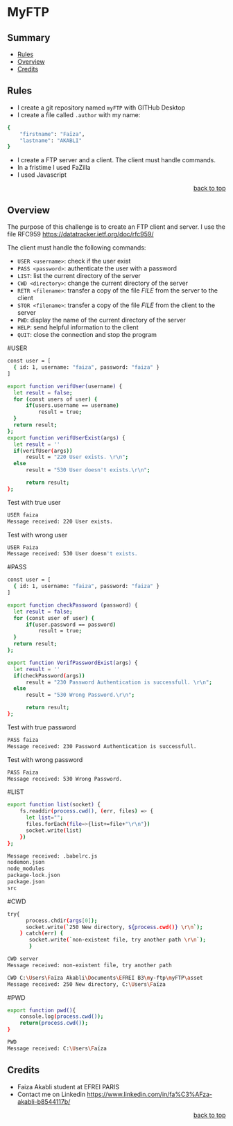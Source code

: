 <div id="top"></div>

# MyFTP

## <a name='TOC'>Summary</a>

* [Rules](#rules)
* [Overview](#overview)
* [Credits](#credits)

## <a name='overview'>Rules</a>

* I create a git repository named `myFTP` with GITHub Desktop
* I create a file called `.author` with my name:

```sh
{
    "firstname": "Faïza",
    "lastname": "AKABLI"
}
```
* I create a FTP server and a client. The client must handle commands.
* In a fristime I used FaZilla 
* I used Javascript


<p align="right"><a href="#top">back to top</a></p>

## <a name='overview'> Overview</a>

The purpose of this challenge is to create an FTP client and server.
I use the file RFC959 https://datatracker.ietf.org/doc/rfc959/

The client must handle the following commands:

* `USER <username>`: check if the user exist
* `PASS <password>`: authenticate the user with a password
* `LIST`: list the current directory of the server
* `CWD <directory>`: change the current directory of the server
* `RETR <filename>`: transfer a copy of the file _FILE_ from the server to the client
* `STOR <filename>`: transfer a copy of the file _FILE_ from the client to the server
* `PWD`: display the name of the current directory of the server
* `HELP`: send helpful information to the client
* `QUIT`: close the connection and stop the program

#USER 

```sh
const user = [
  { id: 1, username: "faiza", password: "faiza" }
]

export function verifUser(username) {
  let result = false;
  for (const users of user) {
      if(users.username == username)
          result = true;
  }
  return result;
};
export function verifUserExist(args) {
  let result = ''
  if(verifUser(args))
      result = "220 User exists. \r\n";
  else
      result = "530 User doesn't exists.\r\n";

      return result;
};
```
Test with true user

```sh
USER faiza
Message received: 220 User exists. 
```
Test with wrong user

```sh
USER Faiza
Message received: 530 User doesn't exists. 
```

#PASS

```sh
const user = [
  { id: 1, username: "faiza", password: "faiza" }
]

export function checkPassword (password) {
  let result = false;
  for (const user of user) {
      if(user.password == password)
          result = true;
  }
  return result;
};

export function VerifPasswordExist(args) {
  let result = ''
  if(checkPassword(args))
      result = "230 Password Authentication is successfull. \r\n";
  else
      result = "530 Wrong Password.\r\n";

      return result;
};
```
Test with true password

```sh
PASS faiza
Message received: 230 Password Authentication is successfull. 
```
Test with wrong password
```sh
PASS Faiza
Message received: 530 Wrong Password. 
```

#LIST

```sh
export function list(socket) {
    fs.readdir(process.cwd(), (err, files) => {
      let list="";
      files.forEach(file=>{list+=file+"\r\n"})
      socket.write(list)  
    })      
};
```
```sh
Message received: .babelrc.js
nodemon.json
node_modules
package-lock.json
package.json
src
```

#CWD

````sh
try{
      process.chdir(args[0]);
      socket.write(`250 New directory, ${process.cwd()} \r\n`);
    } catch(err) {
       socket.write(`non-existent file, try another path \r\n`);
       }
````

```sh
CWD server
Message received: non-existent file, try another path 
````
````sh
CWD C:\Users\Faïza Akabli\Documents\EFREI B3\my-ftp\myFTP\asset
Message received: 250 New directory, C:\Users\Faïza 
````

#PWD

````sh
export function pwd(){
    console.log(process.cwd());
    return(process.cwd());
}
````

````sh
PWD
Message received: C:\Users\Faïza
````
## <a name='credits'>Credits</a>

* Faiza Akabli student at EFREI PARIS
* Contact me on Linkedin https://www.linkedin.com/in/fa%C3%AFza-akabli-b8544117b/

<p align="right"><a href="#top">back to top</a></p>
